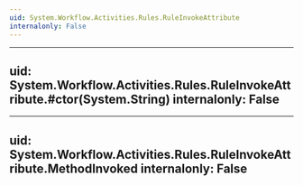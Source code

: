 ```yaml
---
uid: System.Workflow.Activities.Rules.RuleInvokeAttribute
internalonly: False
---
```


---
uid: System.Workflow.Activities.Rules.RuleInvokeAttribute.#ctor(System.String)
internalonly: False
---

---
uid: System.Workflow.Activities.Rules.RuleInvokeAttribute.MethodInvoked
internalonly: False
---
